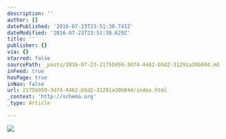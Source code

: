 ```yaml
---
description: ''
author: []
datePublished: '2016-07-23T23:51:30.741Z'
dateModified: '2016-07-23T23:51:30.629Z'
title: ''
publisher: {}
via: {}
starred: false
sourcePath: _posts/2016-07-23-2175b959-3d74-4462-b5d2-31291a30b04d.md
inFeed: true
hasPage: true
inNav: false
url: 2175b959-3d74-4462-b5d2-31291a30b04d/index.html
_context: 'http://schema.org'
_type: Article

---
```

![](https://the-grid-user-content.s3-us-west-2.amazonaws.com/bbe5ff90-2dfd-42b7-950f-52e97833985a.jpg)